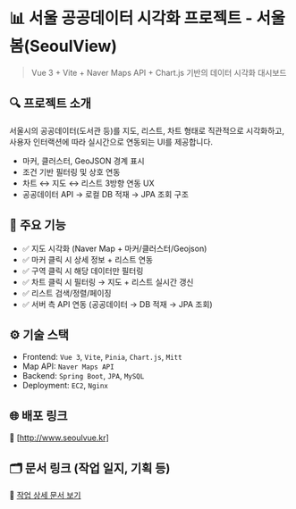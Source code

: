 # 📊 서울 공공데이터 시각화 프로젝트 - 서울봄(SeoulView)

> Vue 3 + Vite + Naver Maps API + Chart.js 기반의 데이터 시각화 대시보드

## 🔍 프로젝트 소개
서울시의 공공데이터(도서관 등)를 지도, 리스트, 차트 형태로 직관적으로 시각화하고,
사용자 인터랙션에 따라 실시간으로 연동되는 UI를 제공합니다.

- 마커, 클러스터, GeoJSON 경계 표시
- 조건 기반 필터링 및 상호 연동
- 차트 ↔ 지도 ↔ 리스트 3방향 연동 UX
- 공공데이터 API → 로컬 DB 적재 → JPA 조회 구조

## 🧩 주요 기능
- ✅ 지도 시각화 (Naver Map + 마커/클러스터/Geojson)
- ✅ 마커 클릭 시 상세 정보 + 리스트 연동
- ✅ 구역 클릭 시 해당 데이터만 필터링
- ✅ 차트 클릭 시 필터링 → 지도 + 리스트 실시간 갱신
- ✅ 리스트 검색/정렬/페이징
- ✅ 서버 측 API 연동 (공공데이터 → DB 적재 → JPA 조회)

## ⚙️ 기술 스택
- Frontend: `Vue 3`, `Vite`, `Pinia`, `Chart.js`, `Mitt`
- Map API: `Naver Maps API`
- Backend: `Spring Boot`, `JPA`, `MySQL`
- Deployment: `EC2`, `Nginx`

## 🌐 배포 링크
🔗 [http://www.seoulvue.kr]

## 🗂 문서 링크 (작업 일지, 기획 등)
📄 [작업 상세 문서 보기](http://www.seoulvue.kr/doc.html)
